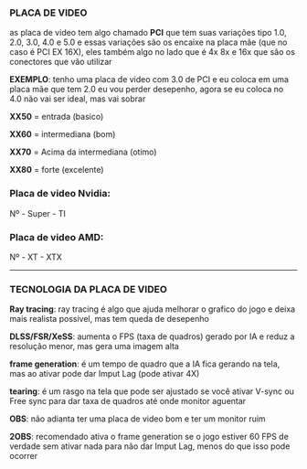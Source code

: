### PLACA DE VIDEO

as placa de video tem algo chamado **PCI** que tem suas variações tipo 1.0, 2.0, 3.0, 4.0 e 5.0 e essas variações são os encaixe na placa mãe (que no caso é PCI EX 16X), eles também algo no lado que é 4x 8x e 16x que são os conectores que vão utilizar

**EXEMPLO**: tenho uma placa de video com 3.0 de PCI e eu coloca em uma placa mãe que tem 2.0 eu vou perder desepenho, agora se eu coloca no 4.0 não vai ser ideal, mas vai sobrar

**XX50** = entrada (basico)

**XX60** = intermediana (bom)

**XX70** = Acima da intermediana (otimo)

**XX80** = forte (excelente)

### Placa de video Nvidia:

Nº - Super - TI

### Placa de video AMD:

Nº - XT - XTX 

--- 

### TECNOLOGIA DA PLACA DE VIDEO

**Ray tracing**: ray tracing é algo que ajuda melhorar o grafico do jogo e deixa mais realista possivel, mas tem queda de desepenho

**DLSS/FSR/XeSS**: aumenta o FPS (taxa de quadros) gerado por IA e reduz a resolução menor, mas gera uma imagem alta

**frame generation**: é um tempo de quadro que a IA fica gerando na tela, mas ao ativar pode dar Imput Lag (pode ativar 4X)

**tearing**: é um rasgo na tela que pode ser ajustado se você ativar V-sync ou Free sync para dar taxa de quadros até onde monitor aguentar

**OBS**: não adianta ter uma placa de video bom e ter um monitor ruim

**2OBS**: recomendado ativa o frame generation se o jogo estiver 60 FPS de verdade sem ativar nada para não dar Imput Lag, menos do que isso pode ocorrer

